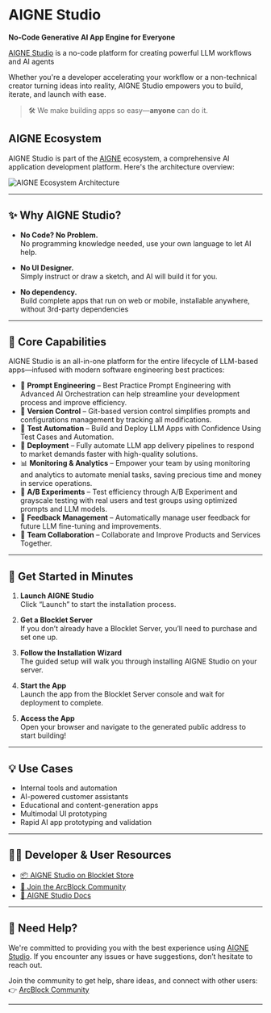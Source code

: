 # AIGNE Studio  
**No-Code Generative AI App Engine for Everyone**

[AIGNE Studio](https://store.blocklet.dev/blocklets/z8iZpog7mcgcgBZzTiXJCWESvmnRrQmnd3XBB) is a no-code platform for creating powerful LLM workflows and AI agents

Whether you're a developer accelerating your workflow or a non-technical creator turning ideas into reality, AIGNE Studio empowers you to build, iterate, and launch with ease.

> 🛠️ We make building apps so easy—**anyone** can do it.

## AIGNE Ecosystem

AIGNE Studio  is part of the [AIGNE](https://www.aigne.io) ecosystem, a comprehensive AI application development platform. Here's the architecture overview:

![AIGNE Ecosystem Architecture](https://www.aigne.io/image-bin/uploads/1a609bad1b46e8bc9bbaaa2d5f587938.png)


---

## ✨ Why AIGNE Studio?

- **No Code? No Problem.**  
  No programming knowledge needed, use your own language to let AI help.

- **No UI Designer.**  
  Simply instruct or draw a sketch, and AI will build it for you.

- **No dependency.**  
  Build complete apps that run on web or mobile, installable anywhere, without 3rd-party dependencies

---

## 🧩 Core Capabilities

AIGNE Studio is an all-in-one platform for the entire lifecycle of LLM-based apps—infused with modern software engineering best practices:

- 🧠 **Prompt Engineering** – Best Practice Prompt Engineering with Advanced AI Orchestration can help streamline your development process and improve efficiency.
- 🔁 **Version Control** – Git-based version control simplifies prompts and configurations management by tracking all modifications.
- 🧪 **Test Automation** – Build and Deploy LLM Apps with Confidence Using Test Cases and Automation.
- 🚀 **Deployment** – Fully automate LLM app delivery pipelines to respond to market demands faster with high-quality solutions.
- 📊 **Monitoring & Analytics** – Empower your team by using monitoring and analytics to automate menial tasks, saving precious time and money in service operations.
- 🧪 **A/B Experiments** – Test efficiency through A/B Experiment and grayscale testing with real users and test groups using optimized prompts and LLM models.
- 💬 **Feedback Management** – Automatically manage user feedback for future LLM fine-tuning and improvements.
- 🤝 **Team Collaboration** – Collaborate and Improve Products and Services Together.

---

## 🚀 Get Started in Minutes

1. **Launch AIGNE Studio**  
   Click “Launch” to start the installation process.

2. **Get a Blocklet Server**  
   If you don’t already have a Blocklet Server, you’ll need to purchase and set one up.

3. **Follow the Installation Wizard**  
   The guided setup will walk you through installing AIGNE Studio on your server.

4. **Start the App**  
   Launch the app from the Blocklet Server console and wait for deployment to complete.

5. **Access the App**  
   Open your browser and navigate to the generated public address to start building!

---

## 💡 Use Cases

- Internal tools and automation  
- AI-powered customer assistants  
- Educational and content-generation apps  
- Multimodal UI prototyping  
- Rapid AI app prototyping and validation

---

## 🧑‍💻 Developer & User Resources

- [📦 AIGNE Studio on Blocklet Store](https://store.blocklet.dev/blocklets/z8iZpog7mcgcgBZzTiXJCWESvmnRrQmnd3XBB)  
- [💬 Join the ArcBlock Community](https://community.arcblock.io/discussions/boards/aigne)  
- [📘 AIGNE Studio Docs](https://www.arcblock.io/docs/ai-studio/en/ai-studio)

---

## 🙌 Need Help?

We're committed to providing you with the best experience using [AIGNE Studio](https://store.blocklet.dev/blocklets/z8iZpog7mcgcgBZzTiXJCWESvmnRrQmnd3XBB). If you encounter any issues or have suggestions, don’t hesitate to reach out.

Join the community to get help, share ideas, and connect with other users:  
👉 [ArcBlock Community](https://community.arcblock.io/discussions/boards/aigne)

---
